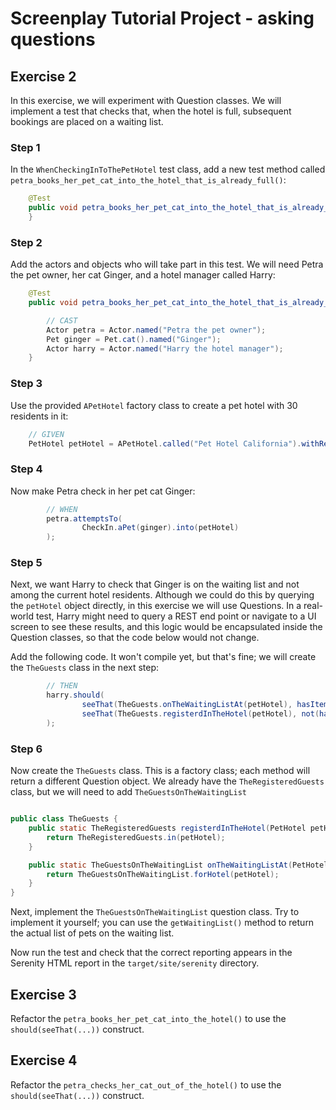 # Screenplay Tutorial Project - asking questions

## Exercise 2

In this exercise, we will experiment with Question classes. We will implement a test that checks that, when the hotel is full, subsequent bookings are placed on a waiting list.

### Step 1
In the `WhenCheckingInToThePetHotel` test class, add a new test method called `petra_books_her_pet_cat_into_the_hotel_that_is_already_full()`:

```java
    @Test
    public void petra_books_her_pet_cat_into_the_hotel_that_is_already_full() {
    }
```

### Step 2

Add the actors and objects who will take part in this test. We will need Petra the pet owner, her cat Ginger, and a hotel manager called Harry:

```java
    @Test
    public void petra_books_her_pet_cat_into_the_hotel_that_is_already_full() {

        // CAST
        Actor petra = Actor.named("Petra the pet owner");
        Pet ginger = Pet.cat().named("Ginger");
        Actor harry = Actor.named("Harry the hotel manager");
    }
```

### Step 3
Use the provided `APetHotel` factory class to create a pet hotel with 30 residents in it:
```java
    // GIVEN
    PetHotel petHotel = APetHotel.called("Pet Hotel California").withResidents(20);
```

### Step 4

Now make Petra check in her pet cat Ginger:

```java
        // WHEN
        petra.attemptsTo(
                CheckIn.aPet(ginger).into(petHotel)
        );
```

### Step 5

Next, we want Harry to check that Ginger is on the waiting list and not among the current hotel residents.
Although we could do this by querying the `petHotel` object directly, in this exercise we will use Questions.
In a real-world test, Harry might need to query a REST end point or navigate to a UI screen to see these results,
and this logic would be encapsulated inside the Question classes, so that the code below would not change.

Add the following code. It won't compile yet, but that's fine; we will create the `TheGuests` class in the next step:

```java
        // THEN
        harry.should(
                seeThat(TheGuests.onTheWaitingListAt(petHotel), hasItem(ginger)),
                seeThat(TheGuests.registerdInTheHotel(petHotel), not(hasItem(ginger)))
        );
```

### Step 6

Now create the `TheGuests` class. This is a factory class; each method will return a different Question object.
We already have the `TheRegisteredGuests` class, but we will need to add `TheGuestsOnTheWaitingList`

```java

public class TheGuests {
    public static TheRegisteredGuests registerdInTheHotel(PetHotel petHotel) {
        return TheRegisteredGuests.in(petHotel);
    }

    public static TheGuestsOnTheWaitingList onTheWaitingListAt(PetHotel petHotel) {
        return TheGuestsOnTheWaitingList.forHotel(petHotel);
    }
}
```

Next, implement the `TheGuestsOnTheWaitingList` question class. Try to implement it yourself; you can use the `getWaitingList()` method to return the actual list of pets on the waiting list.

Now run the test and check that the correct reporting appears in the Serenity HTML report in the `target/site/serenity` directory.

## Exercise 3

Refactor the `petra_books_her_pet_cat_into_the_hotel()` to use the `should(seeThat(...))` construct.

## Exercise 4

Refactor the `petra_checks_her_cat_out_of_the_hotel()` to use the `should(seeThat(...))` construct.
